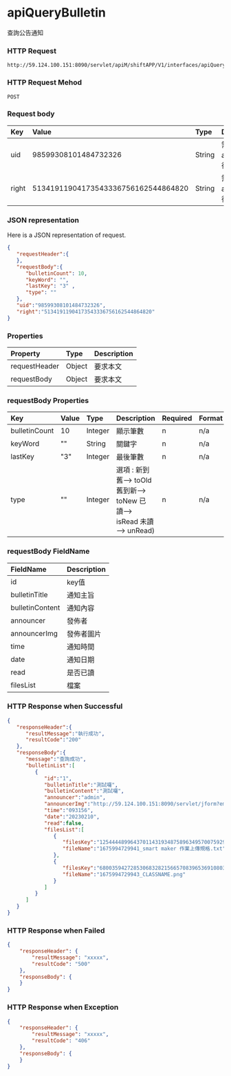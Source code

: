 # apiQueryBulletin
查詢公告通知

### HTTP Request
```
http://59.124.100.151:8090/servlet/apiM/shiftAPP/V1/interfaces/apiQueryBulletin
```

### HTTP Request Mehod
```
POST
```

### Request body
| Key | Value | Type | Description |
|:----------|:-------------|:-----|:------------|
| uid | 98599308101484732326 | String | 需透過apiLogin取得
| right | 51341911904173543336756162544864820 | String | 需透過apiLogin取得 |

### JSON representation
Here is a JSON representation of request.
```json
{
   "requestHeader":{
   },
   "requestBody":{
      "bulletinCount": 10,
      "keyWord": "",
      "lastKey": "3" ,
      "type": "" 
   },
   "uid":"98599308101484732326",
   "right":"51341911904173543336756162544864820"
}
```

### Properties
| Property | Type | Description |
|:---------|:-----|:------------|
| requestHeader | Object | 要求本文 |
| requestBody | Object | 要求本文 |

### requestBody Properties
| Key | Value | Type | Description | Required | Format |
|:----------|:-------------|:-----|:------------|:------------|:------------|
| bulletinCount | 10 | Integer | 顯示筆數 | n | n/a |
| keyWord | "" | String | 關鍵字 | n | n/a |
| lastKey | "3" | Integer | 最後筆數 | n | n/a |
| type | "" | Integer | 選項 : 新到舊--> toOld 舊到新--> toNew 已讀--> isRead 未讀 --> unRead) | n | n/a |

### requestBody FieldName
| FieldName | Description |
|:----------|:-------------|
| id | key值 |
| bulletinTitle | 通知主旨 |
| bulletinContent | 通知內容 |
| announcer | 發佈者 |
| announcerImg | 發佈者圖片 |
| time | 通知時間 |
| date | 通知日期 |
| read | 是否已讀 |
| filesList | 檔案 |


### HTTP Response when Successful
```json
{
   "responseHeader":{
      "resultMessage":"執行成功",
      "resultCode":"200"
   },
   "responseBody":{
      "message":"查詢成功",
      "bulletinList":[
         {
            "id":"1",
            "bulletinTitle":"測試囉",
            "bulletinContent":"測試囉",
            "announcer":"admin",
            "announcerImg":"http://59.124.100.151:8090/servlet/jform?em_step=2&file=hrm8w.pkg&enc=93d23f3a4b3f18574d52104f57504b50100e09080a0e0b070e0e0d09080d606c60600b0e0d090c0e0f0911554f58",
            "time":"093156",
            "date":"20230210",
            "read":false,
            "filesList":[
               {
                  "filesKey":"1254444899643701143193487589634957007592993216761018430885254943967499105724800747662284185961928986582682088938670047563026156909362352073899762881154055046717572347180284418",
                  "fileName":"1675994729941_smart maker 作業上傳規格.txt"
               },
               {
                  "filesKey":"68003594272853068328215665708396536910803200539809124725653221089541935775145449779519013519726653958738092323820945931883557599542891006733286873174067923",
                  "fileName":"1675994729943_CLASSNAME.png"
               }
            ]
         }
      ]
   }
}
```

### HTTP Response when Failed
```json
{
    "responseHeader": {
        "resultMessage": "xxxxx",
        "resultCode": "500"
    },
    "responseBody": {
    }
}
```

### HTTP Response when Exception
```json
{
    "responseHeader": {
        "resultMessage": "xxxxx",
        "resultCode": "406"
    },
    "responseBody": {
    }
}
```
